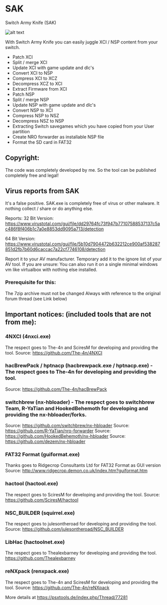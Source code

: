 # SAK
Switch Army Knife (SAK)

![alt text](http://members.psxtools.de/kempa/sak/SAK_by_kempa_main.png)

With Switch Army Knife you can easily juggle XCI / NSP content from your switch.

- Patch XCI
- Split / merge XCI
- Update XCI with game update and dlc's
- Convert XCI to NSP
- Compress XCI to XCZ
- Decompress XCZ to XCI
- Extract Firmware from XCI
- Patch NSP
- Split / merge NSP
- Update NSP with game update and dlc's
- Convert NSP to XCI
- Compress NSP to NSZ
- Decompress NSZ to NSP
- Extracting Switch savegames which you have copied from your User partition
- Create NRO forwarder as installable NSP file
- Format the SD card in FAT32

## Copyright:
The code was completely developed by me.
So the tool can be published completely free and legal!

## Virus reports from SAK
It's a false positive.
SAK.exe is completely free of virus or other malware.
It nothing collect / share or do anything else.

Reports:
32 Bit Version:
https://www.virustotal.com/gui/file/dd29764fc73f947b77107588537137c5ac486f8f406b1c7a0e8853dd9095a713/detection

64 Bit Version:
https://www.virustotal.com/gui/file/5b10d7904472b632212ce900af538287851d2fb7b60d6caccac7a22cf7746108/detection

Report it to your AV manufacturer.
Temporary add it to the ignore list of your AV tool.
If you are unsure:
You can also run it on a single minimal windows vm like virtualbox with nothing else installed.

### Prerequisite for this:
The 7zip archive must not be changed
Always with reference to the original forum thread (see Link below)

## Important notices: (included tools that are not from me):
### 4NXCI (4nxci.exe)
The respect goes to The-4n and SciresM for developing and providing the tool.
Source: https://github.com/The-4n/4NXCI

### hacBrewPack / hptnacp (hacbrewpack.exe / hptnacp.exe) - The respect goes to The-4n for developing and providing the tool.
Source: https://github.com/The-4n/hacBrewPack

### switchbrew (nx-hbloader) - The respect goes to switchbrew Team, R-YaTian and HookedBehemoth for developing and providing the nx-hbloader/forks.
Source: https://github.com/switchbrew/nx-hbloader
Source: https://github.com/R-YaTian/nro-forwarder
Source: https://github.com/HookedBehemoth/nx-hbloader
Source: https://github.com/dezem/nx-hbloader

### FAT32 Format (guiformat.exe)
Thanks goes to Ridgecrop Consultants Ltd for FAT32 Format as GUI version
Source: http://www.ridgecrop.demon.co.uk/index.htm?guiformat.htm

### hactool (hactool.exe)
The respect goes to SciresM for developing and providing the tool.
Source: https://github.com/SciresM/hactool

### NSC_BUILDER (squirrel.exe)
The respect goes to julesontheroad for developing and providing the tool.
Source: https://github.com/julesontheroad/NSC_BUILDER

### LibHac (hactoolnet.exe)
The respect goes to Thealexbarney for developing and providing the tool.
https://github.com/Thealexbarney

### reNXpack (renxpack.exe)
The respect goes to The-4n and SciresM for developing and providing the tool.
Source: https://github.com/The-4n/reNXpack



More details at https://psxtools.de/index.php/Thread/77281
